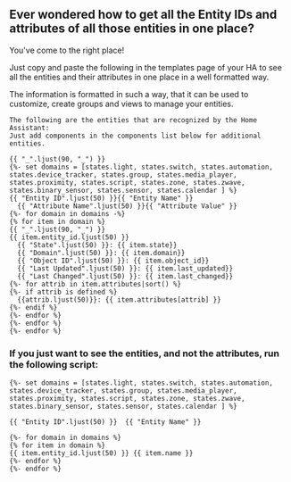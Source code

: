 ## Ever wondered how to get all the Entity IDs and attributes of all those entities in one place? 
You've come to the right place!

Just copy and paste the following in the templates page of your HA to see all the entities and their attributes in one place in a well formatted way.

The information is formatted in such a way, that it can be used to customize, create groups and views to manage your entities.

```
The following are the entities that are recognized by the Home Assistant:
Just add components in the components list below for additional entities.

{{ "_".ljust(90, "_") }}
{%- set domains = [states.light, states.switch, states.automation, states.device_tracker, states.group, states.media_player, states.proximity, states.script, states.zone, states.zwave, states.binary_sensor, states.sensor, states.calendar ] %}
{{ "Entity ID".ljust(50) }}{{ "Entity Name" }}
  {{ "Attribute Name".ljust(50) }}{{ "Attribute Value" }}
{%- for domain in domains -%}
{% for item in domain %}
{{ "_".ljust(90, "_") }}
{{ item.entity_id.ljust(50) }}
  {{ "State".ljust(50) }}: {{ item.state}}
  {{ "Domain".ljust(50) }}: {{ item.domain}}
  {{ "Object ID".ljust(50) }}: {{ item.object_id}}
  {{ "Last Updated".ljust(50) }}: {{ item.last_updated}}
  {{ "Last Changed".ljust(50) }}: {{ item.last_changed}}
{%- for attrib in item.attributes|sort() %}
{%- if attrib is defined %} 
  {{attrib.ljust(50)}}: {{ item.attributes[attrib] }} 
{%- endif %}
{%- endfor %}
{%- endfor %}
{%- endfor %}

```
### If you just want to see the entities, and not the attributes, run the following script:

```
{%- set domains = [states.light, states.switch, states.automation, states.device_tracker, states.group, states.media_player, states.proximity, states.script, states.zone, states.zwave, states.binary_sensor, states.sensor, states.calendar ] %}

{{ "Entity ID".ljust(50) }}  {{ "Entity Name" }}

{%- for domain in domains %}
{% for item in domain %}
{{ item.entity_id.ljust(50) }} {{ item.name }}
{%- endfor %}
{%- endfor %}
```

